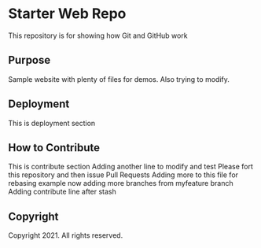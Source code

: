 # Starter Web Repo

This repository is for showing how Git and GitHub work

## Purpose

Sample website with plenty of files for demos.  Also trying to modify.

## Deployment

This is deployment section

## How to Contribute

This is contribute section
Adding another line to modify and test
Please fort this repository and then issue Pull Requests
Adding more to this file for rebasing example
now adding more branches from myfeature branch
Adding contribute line after stash

## Copyright

Copyright 2021.  All rights reserved.
